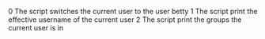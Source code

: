 0 The script switches the current user to the user betty
1 The script print the effective username of the current user
2 The script print the groups the current user is in
